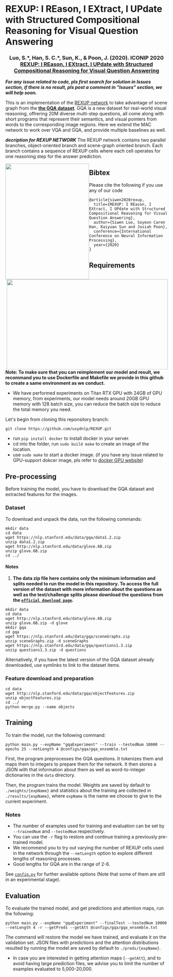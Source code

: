 # REXUP: I REason, I EXtract, I UPdate with Structured Compositional Reasoning for Visual Question Answering

<h3 align="center">
  <b>Luo, S.*, Han, S. C.*, Sun, K., & Poon, J. (2020). ICONIP 2020 <br/><a href="https://arxiv.org/abs/2007.13262">REXUP: I REason, I EXtract, I UPdate with Structured Compositional Reasoning for Visual Question Answering</a></b></span>
</h3>

**_For any issue related to code, pls first search for solution in Issues section, if there is no result, pls post a comment in "Issues" section, we will help soon._**

This is an implementation of the [REXUP network](https://arxiv.org/abs/2007.13262) to take advantage of scene graph from the <b>[the GQA dataset](https://www.visualreasoning.net)</b>. GQA is a new dataset for real-world visual reasoning, offrering 20M diverse multi-step questions, all come along with short programs that represent their semantics, and visual pointers from words to the corresponding image regions. Here we extend the MAC network to work over VQA and GQA, and provide multiple baselines as well.

**_decription for REXUP NETWORK_**
The REXUP network contains two parallel branches, object-oriented branch and scene-graph oriented branch. Each branch contains a sequence of REXUP cells where each cell operates for one reasoning step for the answer prediction. 


<div align="center">
  <img src="https://raw.githubusercontent.com/usydnlp/REXUP/master/model_img/REXUP.png" style="float:left" width="260px" height='360px'>
  <img src="https://raw.githubusercontent.com/usydnlp/REXUP/master/model_img/REXUP_cell.png" style="float:right" width="500px", height='280px'>
</div>

## Bibtex

Please cite the following if you use any of our code
```
@article{siwen2020rexup,
  title={REXUP: I REason, I EXtract, I UPdate with Structured Compositional Reasoning for Visual Question Answering},
  author={Siwen Luo, Soyeon Caren Han, Kaiyuan Sun and Josiah Poon},
  conference={International Conference on Neural Information Processing},
  year={2020}
}
```

## Requirements

**Note: To make sure that you can reimplement our model and result, we recommand you to use Dockerfile and Makefile we provide in this github to create a same environment as we conduct.**

- We have performed experiments on Titan RTX GPU with 24GB of GPU memory, from experiments, our model needs around 20GB GPU memory with 128 batch size, you can reduce the batch size to reduce the total memory you need.

Let's begin from cloning this reponsitory branch:

```
git clone https://github.com/usydnlp/REXUP.git
```

- run `pip install docker` to install docker in your server.
- cd into the folder, run `sudo build make` to create an image of the location.
- use `sudo make` to start a docker image. (if you have any issue related to GPU-support dokcer image, pls refer to [docker GPU website](https://www.tensorflow.org/install/docker))


## Pre-processing

Before training the model, you have to download the GQA dataset and extracted features for the images.

### Dataset

To download and unpack the data, run the following commands:

```
mkdir data
cd data
wget https://nlp.stanford.edu/data/gqa/data1.2.zip
unzip data1.2.zip
wget http://nlp.stanford.edu/data/glove.6B.zip
unzip glove.6B.zip
cd ../
```

#### Notes
1. **The data zip file here contains only the minimum information and splits needed to run the model in this repository. To access the full version of the dataset with more information about the questions as well as the test/challenge splits please download the questions from the [`official download page`](https://www.visualreasoning.net/download.html).**


```
mkdir data
cd data
wget http://nlp.stanford.edu/data/glove.6B.zip
unzip glove.6B.zip -d glove
mkdir gqa
cd gqa
wget https://nlp.stanford.edu/data/gqa/sceneGraphs.zip
unzip sceneGraphs.zip -d sceneGraphs
wget https://nlp.stanford.edu/data/gqa/questions1.3.zip
unzip questions1.3.zip -d questions
```

Alternatively, if you have the latest version of the GQA dataset already downloaded, use symlinks to link to the dataset items.

### Feature download and preparation


```
cd data
wget http://nlp.stanford.edu/data/gqa/objectFeatures.zip
unzip objectFeatures.zip
cd ../
python merge.py --name objects
``` 

## Training

To train the model, run the following command:

```
python main.py --expName "gqaExperiment" --train --testedNum 10000 --epochs 25 --netLength 4 @configs/gqa/gqa_ensemble.txt
```

First, the program preprocesses the GQA questions. It tokenizes them and maps them to integers to prepare them for the network. It then stores a JSON with that information about them as well as word-to-integer dictionaries in the `data` directory.

Then, the program trains the model. Weights are saved by default to `./weights/{expName}` and statistics about the training are collected in `./results/{expName}`, where `expName` is the name we choose to give to the current experiment.

### Notes

- The number of examples used for training and evaluation can be set by `--trainedNum` and `--testedNum` respectively.
- You can use the `-r` flag to restore and continue training a previously pre-trained model.
- We recommend you to try out varying the number of REXUP cells used in the network through the `--netLength` option to explore different lengths of reasoning processes.
- Good lengths for GQA are in the range of 2-6.

See [`config.py`](config.py) for further available options (Note that some of them are still in an experimental stage).


## Evaluation

To evaluate the trained model, and get predictions and attention maps, run the following:

```
python main.py --expName "gqaExperiment" --finalTest --testedNum 10000 --netLength 4 -r --getPreds --getAtt @configs/gqa/gqa_ensemble.txt
```

The command will restore the model we have trained, and evaluate it on the validation set. JSON files with predictions and the attention distributions resulted by running the model are saved by default to `./preds/{expName}`.

- In case you are interested in getting attention maps (`--getAtt`), and to avoid having large prediction files, we advise you to limit the number of examples evaluated to 5,000-20,000.


